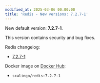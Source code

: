 ```yaml
---
modified_at: 2025-03-06 00:00:00
title: 'Redis - New versions: 7.2.7-1'
---
```


New default version: **7.2.7-1**.

This version contains security and bug fixes.

Redis changelog:

* [7.2.7-1](https://raw.githubusercontent.com/redis/redis/7.2/00-RELEASENOTES)

Docker image on [Docker Hub](https://hub.docker.com/r/scalingo/redis):

* `scalingo/redis:7.2.7-1`
